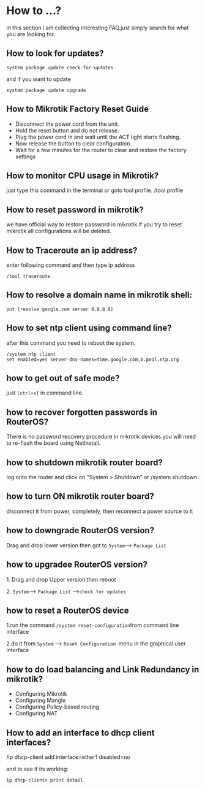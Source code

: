 # How to ...?
in this section i am collecting interesting FAQ.just simply search for what you are looking for.


## How to look for updates?

    system package update check-for-updates

and if you want to update

    system package update upgrade


## How to Mikrotik Factory Reset Guide
<ul>
<li>Disconnect the power cord from the unit.</li> 
<li>Hold the reset button and do not release.</li> 
<li>Plug the power cord in and wait until the ACT light starts flashing.</li> 
<li>Now release the button to clear configuration.</li> 
<li>Wait for a few minutes for the router to clear and restore the factory settings</li> 
</ul>

## How to monitor CPU usage in Mikrotik?
just type this command in the terminal or goto tool profile.
    /tool profile


## How to reset password in mikrotik?
we have official way to restore password in mikrotik.if you try to reset mikrotik all configurations will be deleted.


## How to Traceroute an ip address?
enter following command and then type ip address

    /tool traceroute


## How to resolve a domain name in mikrotik shell:

    put [resolve google.com server 8.8.8.8]


## How to set ntp client using command line?
after this command you need to reboot the system.

    /system ntp client
    set enabled=yes server-dns-names=time.google.com,0.pool.ntp.org


## how to get out of safe mode?
just <code>[ctrl+x]</code> in command line.

## how to recover forgotten passwords in RouterOS?
There is no password recovery procedure in mikrotik devices.you will need to re-flash the board using NetInstall.

## how to shutdown mikrotik router board?
log onto the router and click on "System > Shutdown" or
    /system shutdown


## how to turn ON mikrotik router board?
disconnect it from power, completely, then reconnect a power source to it


## how to downgrade RouterOS version?
Drag and drop lower version then got to <code>System</code>--> <code>Package List</code>



## how to upgradee RouterOS version?
<p>1. Drag and drop Upper version then reboot </p>
<p>2. <code>System</code>--> <code>Package List</code> --><code>check for updates</code> </p>

## how to reset a RouterOS device

<p>1.run the command <code>/system reset-configuration</code>from command line interface </p>
<p>2.do it from <code>System</code> --> <code>Reset Configuration </code>menu in the graphical user interface</p>


## how to do load balancing and Link Redundancy in mikrotik?

<ul>
<li>Configuring Mikrotik</li>
<li>Configuring Mangle</li>
<li>Configuring Policy-based routing</li>
<li>Configuring NAT</li>
</ul>

## How to add an interface to dhcp client interfaces?

/ip dhcp-client add interface=ether1 disabled=no
<p>and to see if its working:

    ip dhcp-client> print detail

</p>